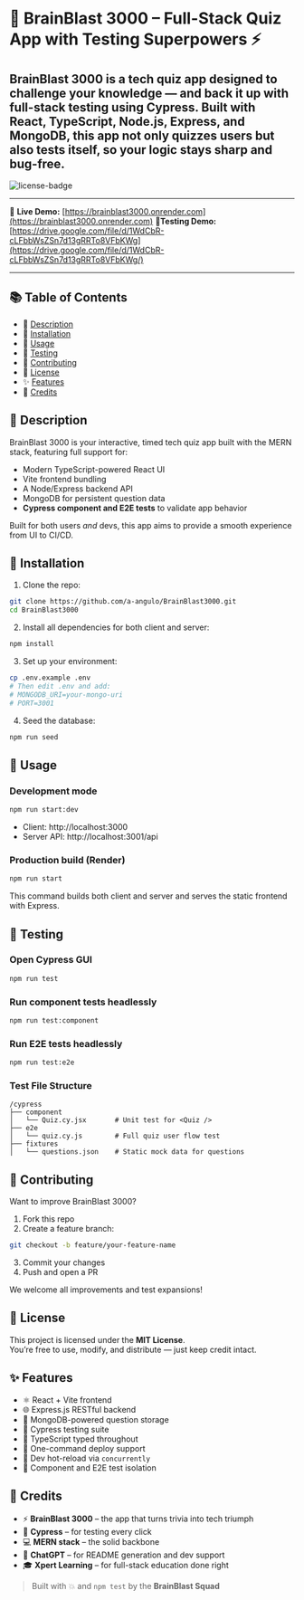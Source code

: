 # 🧠 BrainBlast 3000 – Full-Stack Quiz App with Testing Superpowers ⚡️  
**BrainBlast 3000** is a tech quiz app designed to challenge your knowledge — and back it up with **full-stack testing** using **Cypress**. Built with React, TypeScript, Node.js, Express, and MongoDB, this app not only quizzes users but also tests itself, so your logic stays sharp and bug-free.  
---

![license-badge](https://img.shields.io/badge/license-MIT-blue.svg)  

---
🔗 **Live Demo:** [https://brainblast3000.onrender.com](https://brainblast3000.onrender.com) 
 🧪**Testing Demo:** [https://drive.google.com/file/d/1WdCbR-cLFbbWsZSn7d13gRRTo8VFbKWg](https://drive.google.com/file/d/1WdCbR-cLFbbWsZSn7d13gRRTo8VFbKWg/)

---

## 📚 Table of Contents  
- 📝 [Description](#-description)  
- 💾 [Installation](#-installation)  
- 🚀 [Usage](#-usage)  
- 🧪 [Testing](#-testing)  
- 🤝 [Contributing](#-contributing)  
- 📄 [License](#-license)  
- ✨ [Features](#-features)  
- 🙌 [Credits](#-credits)  

## 📝 Description  
BrainBlast 3000 is your interactive, timed tech quiz app built with the MERN stack, featuring full support for:  
- Modern TypeScript-powered React UI  
- Vite frontend bundling  
- A Node/Express backend API  
- MongoDB for persistent question data  
- **Cypress component and E2E tests** to validate app behavior  

Built for both users *and* devs, this app aims to provide a smooth experience from UI to CI/CD.  

## 💾 Installation  
1. Clone the repo:  
```bash
git clone https://github.com/a-angulo/BrainBlast3000.git
cd BrainBlast3000
```  

2. Install all dependencies for both client and server:  
```bash
npm install
```  

3. Set up your environment:  
```bash
cp .env.example .env
# Then edit .env and add:
# MONGODB_URI=your-mongo-uri
# PORT=3001
```  

4. Seed the database:  
```bash
npm run seed
```  

## 🚀 Usage  

### Development mode  
```bash
npm run start:dev
```  
- Client: http://localhost:3000  
- Server API: http://localhost:3001/api  

### Production build (Render)  
```bash
npm run start
```  

This command builds both client and server and serves the static frontend with Express.  

## 🧪 Testing  

### Open Cypress GUI  
```bash
npm run test
```  

### Run component tests headlessly  
```bash
npm run test:component
```  

### Run E2E tests headlessly  
```bash
npm run test:e2e
```  

### Test File Structure  
```
/cypress
├── component
│   └── Quiz.cy.jsx       # Unit test for <Quiz />
├── e2e
│   └── quiz.cy.js        # Full quiz user flow test
├── fixtures
│   └── questions.json    # Static mock data for questions
```  

## 🤝 Contributing  
Want to improve BrainBlast 3000?  

1. Fork this repo  
2. Create a feature branch:  
```bash
git checkout -b feature/your-feature-name
```  
3. Commit your changes  
4. Push and open a PR  

We welcome all improvements and test expansions!  

## 📄 License  
This project is licensed under the **MIT License**.  
You’re free to use, modify, and distribute — just keep credit intact.  

## ✨ Features  
- ⚛️ React + Vite frontend  
- 🌐 Express.js RESTful backend  
- 🧠 MongoDB-powered question storage  
- 🧪 Cypress testing suite  
- 💅 TypeScript typed throughout  
- 🚀 One-command deploy support  
- 🔁 Dev hot-reload via `concurrently`  
- 🧩 Component and E2E test isolation  

## 🙌 Credits  
- ⚡ **BrainBlast 3000** – the app that turns trivia into tech triumph  
- 🧪 **Cypress** – for testing every click  
- 💻 **MERN stack** – the solid backbone  
- 🤖 **ChatGPT** – for README generation and dev support  
- 🎓 **Xpert Learning** – for full-stack education done right  

> Built with 💥 and `npm test` by the **BrainBlast Squad**
